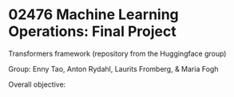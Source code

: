 # 02476 Machine Learning Operations: Final Project

Transformers framework (repository from the Huggingface group)

Group: 
Enny Tao, 
Anton Rydahl, 
Laurits Fromberg, &
Maria Fogh


Overall objective:


